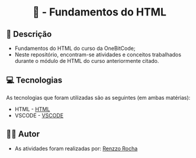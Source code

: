 <h1 align="center"> 📝 - Fundamentos do HTML

<h2 id=descricao> 📜 Descrição</h2>

- Fundamentos do HTML do curso da OneBitCode;
- Neste repositório, encontram-se atividades e conceitos trabalhados durante o módulo de HTML do curso anteriormente citado.

<h2 id=tecnologias> 💻 Tecnologias </h2>

As tecnologias que foram utilizadas são as seguintes (em ambas matérias): 

- HTML - <a href="https://developer.mozilla.org/pt-BR/docs/Web/HTML">HTML</a>
- VSCODE - <a href= "https://code.visualstudio.com/">VSCODE</a>

<h2 id=autor> 👨‍🎓 Autor </h2>

- As atividades foram realizadas por: <a href="www.github.com/renzzorocha" target="_blank">Renzzo Rocha</a>
